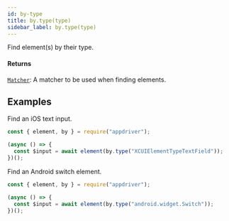 ```yaml
---
id: by-type
title: by.type(type)
sidebar_label: by.type(type)
---
```


Find element(s) by their type.

#### Returns

[`Matcher`](intro.md): A matcher to be used when finding elements.

## Examples

Find an iOS text input.

```javascript
const { element, by } = require("appdriver");

(async () => {
  const $input = await element(by.type("XCUIElementTypeTextField"));
})();
```

Find an Android switch element.

```javascript
const { element, by } = require("appdriver");

(async () => {
  const $input = await element(by.type("android.widget.Switch"));
})();
```